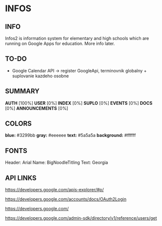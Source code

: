 INFOS
==============

INFO
--------------
Infos2 is information system for elementary and high schools which are running on Google Apps for education. More info later.

TO-DO
--------------
- Google Calendar API -> register GoogleApi, terminovnik globalny + suplovanie kazdeho osobne

SUMMARY
--------------
**AUTH**			[100%]
**USER**			[0%]
**INDEX**			[0%]
**SUPLO**			[0%]
**EVENTS**			[0%]
**DOCS**			[0%]
**ANNOUNCEMENTS**	[0%]

COLORS
--------------
**blue:**			#3299bb
**gray:** 			#eeeeee
**text:**			#5a5a5a
**background:**		#ffffff
	

FONTS
--------------
Header:			Arial
Name: 			BigNoodleTitling
Text:			Georgia

API LINKS
--------------
https://developers.google.com/apis-explorer/#p/

https://developers.google.com/accounts/docs/OAuth2Login

https://developers.google.com/

https://developers.google.com/admin-sdk/directory/v1/reference/users/get